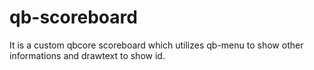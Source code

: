 # qb-scoreboard
It is a custom qbcore scoreboard which utilizes qb-menu to show other informations and drawtext to show id.
